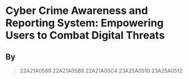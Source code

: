 # Cyber Crime Awareness and Reporting System: Empowering Users to Combat Digital Threats

## By
> 22A21A0589
> 22A21A05B8
> 22A21A05C4
> 23A25A0510
> 23A25A0512
